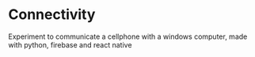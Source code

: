 # Connectivity
Experiment to communicate a cellphone with a windows computer, made with python, firebase and react native
